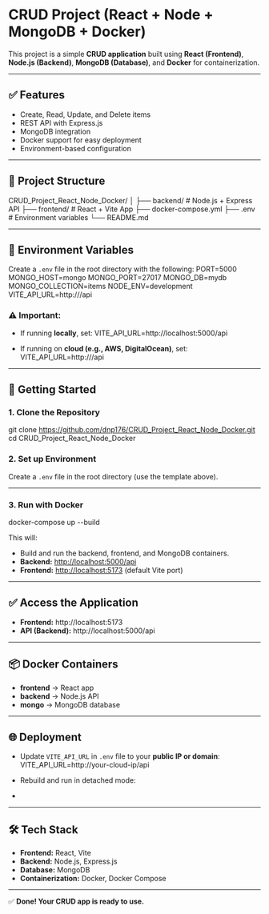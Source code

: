 # CRUD Project (React + Node + MongoDB + Docker)

This project is a simple **CRUD application** built using **React (Frontend)**, **Node.js (Backend)**, **MongoDB (Database)**, and **Docker** for containerization.

---

## ✅ Features
- Create, Read, Update, and Delete items
- REST API with Express.js
- MongoDB integration
- Docker support for easy deployment
- Environment-based configuration

---

## 📂 Project Structure
CRUD_Project_React_Node_Docker/
│
├── backend/ # Node.js + Express API
├── frontend/ # React + Vite App
├── docker-compose.yml
├── .env # Environment variables
└── README.md


---

## 🔑 Environment Variables
Create a `.env` file in the root directory with the following:
PORT=5000
MONGO_HOST=mongo
MONGO_PORT=27017
MONGO_DB=mydb
MONGO_COLLECTION=items
NODE_ENV=development
VITE_API_URL=http://<your-server-ip-or-localhost>/api


### ⚠ Important:
- If running **locally**, set:
VITE_API_URL=http://localhost:5000/api

- If running on **cloud (e.g., AWS, DigitalOcean)**, set:
VITE_API_URL=http://<your-public-IP>/api


---

## 🚀 Getting Started

### 1. **Clone the Repository**
git clone https://github.com/dnp176/CRUD_Project_React_Node_Docker.git
cd CRUD_Project_React_Node_Docker


### 2. **Set up Environment**
Create a `.env` file in the root directory (use the template above).

---

### 3. **Run with Docker**
docker-compose up --build


This will:
- Build and run the backend, frontend, and MongoDB containers.
- **Backend:** [http://localhost:5000/api](http://localhost:5000/api)
- **Frontend:** [http://localhost:5173](http://localhost:5173) (default Vite port)

---

## ✅ Access the Application
- **Frontend:** http://localhost:5173  
- **API (Backend):** http://localhost:5000/api

---

## 📦 Docker Containers
- **frontend** → React app  
- **backend** → Node.js API  
- **mongo** → MongoDB database  

---

## 🌐 Deployment
- Update `VITE_API_URL` in `.env` file to your **public IP or domain**:
VITE_API_URL=http://your-cloud-ip/api

- Rebuild and run in detached mode:

- 
---

## 🛠 Tech Stack
- **Frontend:** React, Vite
- **Backend:** Node.js, Express.js
- **Database:** MongoDB
- **Containerization:** Docker, Docker Compose

---

✅ **Done! Your CRUD app is ready to use.**

